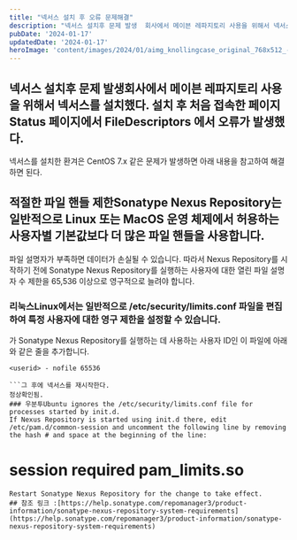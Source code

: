 ```yaml
---
title: "넥서스 설치 후 오류 문제해결"
description: "넥서스 설치후 문제 발생  회사에서 메이븐 레파지토리 사용을 위해서 넥서스를 설치했다. 설치 후 처음 접속한 페이지 Status 페이지에서 FileDescriptors 에서 오류가 발생했다.  넥서스를 설치한 환겨은  CentOS 7.x  같은 문제가 발생하면 아래 내용을 참고하여 해결..."
pubDate: '2024-01-17'
updatedDate: '2024-01-17'
heroImage: 'content/images/2024/01/aimg_knollingcase_original_768x512_-PureErosskin_V1-0.8--_-ulzzang-6500-v1.1-0.4--_-cinematic_lighting--_-ultr.486913258.final.png'
---
```


## 넥서스 설치후 문제 발생회사에서 메이븐 레파지토리 사용을 위해서 넥서스를 설치했다. 설치 후 처음 접속한 페이지 Status 페이지에서 FileDescriptors 에서 오류가 발생했다.
넥서스를 설치한 환겨은
CentOS 7.x
같은 문제가 발생하면 아래 내용을 참고하여 해결하면 된다.
## 적절한 파일 핸들 제한Sonatype Nexus Repository는 일반적으로 Linux 또는 MacOS 운영 체제에서 허용하는 사용자별 기본값보다 더 많은 파일 핸들을 사용합니다.
파일 설명자가 부족하면 데이터가 손실될 수 있습니다. 따라서 Nexus Repository를 시작하기 전에 Sonatype Nexus Repository를 실행하는 사용자에 대한 열린 파일 설명자 수 제한을 65,536 이상으로 영구적으로 늘려야 합니다.
### 리눅스Linux에서는 일반적으로 /etc/security/limits.conf 파일을 편집하여 특정 사용자에 대한 영구 제한을 설정할 수 있습니다.
<userid>가 Sonatype Nexus Repository를 실행하는 데 사용하는 사용자 ID인 이 파일에 아래와 같은 줄을 추가합니다.
```
<userid> - nofile 65536

```그 후에 넥서스를 재시작한다.
정상확인됨.
### 우분투Ubuntu ignores the /etc/security/limits.conf file for processes started by init.d.
If Nexus Repository is started using init.d there, edit /etc/pam.d/common-session and uncomment the following line by removing the hash # and space at the beginning of the line:
```
# session    required   pam_limits.so

```For more information refer to your specific operating system documentation.
Restart Sonatype Nexus Repository for the change to take effect.
## 참조 링크 :[https://help.sonatype.com/repomanager3/product-information/sonatype-nexus-repository-system-requirements](https://help.sonatype.com/repomanager3/product-information/sonatype-nexus-repository-system-requirements)